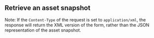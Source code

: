 ## Retrieve an asset snapshot

Note: If the `Content-Type` of the request is set to `application/xml`, the response will
return the XML version of the form, rather than the JSON representation of the asset
snapshot.
